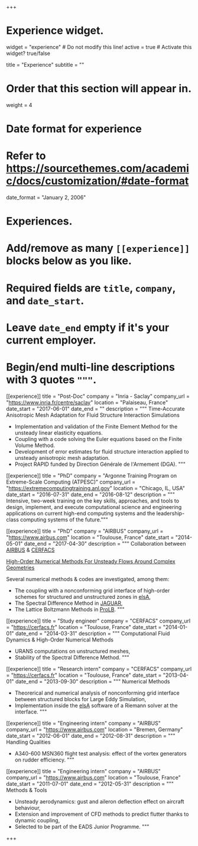 +++
# Experience widget.
widget = "experience"  # Do not modify this line!
active = true  # Activate this widget? true/false

title = "Experience"
subtitle = ""

# Order that this section will appear in.
weight = 4

# Date format for experience
#   Refer to https://sourcethemes.com/academic/docs/customization/#date-format
date_format = "January 2, 2006"

# Experiences.
#   Add/remove as many `[[experience]]` blocks below as you like.
#   Required fields are `title`, `company`, and `date_start`.
#   Leave `date_end` empty if it's your current employer.
#   Begin/end multi-line descriptions with 3 quotes `"""`.
[[experience]]
  title = "Post-Doc"
  company = "Inria - Saclay"
  company_url = "https://www.inria.fr/centre/saclay"
  location = "Palaiseau, France"
  date_start = "2017-06-01"
  date_end = ""
  description = """
  Time-Accurate Anisotropic Mesh Adaptation for Fluid Structure Interaction Simulations

  - Implementation and validation of the Finite Element Method for the unsteady linear elasticity equations.
  - Coupling with a code solving the Euler equations based on the Finite Volume Method.
  - Development of error estimates for fluid structure interaction applied to unsteady anisotropic mesh adaptation.
  - Project RAPID funded by Direction Générale de l'Armement (DGA).
  """

[[experience]]
  title = "PhD"
  company = "Argonne Training Program on Extreme-Scale Computing (ATPESC)"
  company_url = "https://extremecomputingtraining.anl.gov"
  location = "Chicago, IL, USA"
  date_start = "2016-07-31"
  date_end = "2016-08-12"
  description = """
  Intensive, two-week training on the key skills, approaches, and tools 
  to design, implement, and execute computational science and engineering applications 
  on current high-end computing systems and the leadership-class computing systems of the future."""

[[experience]]
  title = "PhD"
  company = "AIRBUS"
  company_url = "https://www.airbus.com"
  location = "Toulouse, France"
  date_start = "2014-05-01"
  date_end = "2017-04-30"
  description = """
  Collaboration between <a href='https://www.airbus.com'>AIRBUS</a> & <a href='https://cerfacs.fr'>CERFACS</a>

  <a href='files/phd.pdf'>High-Order Numerical Methods For Unsteady Flows Around Complex Geometries</a>
  
  Several numerical methods & codes are investigated, among them:

  - The coupling with a nonconforming grid interface of high-order schemes for structured and unstructured zones in <a href='http://elsa.onera.fr'>elsA</a>,
  - The Spectral Difference Method in <a href='http://gpuigt.free.fr/jaguar.html'>JAGUAR</a>,
  - The Lattice Boltzmann Methods in <a href='http://www.prolb-cfd.com/'>ProLB</a>.
  """

[[experience]]
  title = "Study engineer"
  company = "CERFACS"
  company_url = "https://cerfacs.fr"
  location = "Toulouse, France"
  date_start = "2014-01-01"
  date_end = "2014-03-31"
  description = """
  Computational Fluid Dynamics & High-Order Numerical Methods

  - URANS computations on unstructured meshes,
  - Stability of the Spectral Difference Method.
  """

[[experience]]
  title = "Research intern"
  company = "CERFACS"
  company_url = "https://cerfacs.fr"
  location = "Toulouse, France"
  date_start = "2013-04-01"
  date_end = "2013-09-30"
  description = """
  Numerical Methods

  - Theorerical and numerical analysis of nonconforming grid interface between structured blocks for Large Eddy Simulation,
  - Implementation inside the <a href='http://elsa.onera.fr'>elsA</a> software of a Riemann solver at the interface.
  """

[[experience]]
  title = "Engineering intern"
  company = "AIRBUS"
  company_url = "https://www.airbus.com"
  location = "Bremen, Germany"
  date_start = "2012-06-01"
  date_end = "2012-08-31"
  description = """
  Handling Qualities

  - A340-600 MSN360 flight test analysis: effect of the vortex generators on rudder efficiency.
  """

[[experience]]
  title = "Engineering intern"
  company = "AIRBUS"
  company_url = "https://www.airbus.com"
  location = "Toulouse, France"
  date_start = "2011-07-01"
  date_end = "2012-05-31"
  description = """
  Methods & Tools

  - Unsteady aerodynamics: gust and aileron deflection effect on aircraft behaviour,
  - Extension and improvement of CFD methods to predict flutter thanks to dynamic coupling,
  - Selected to be part of the EADS Junior Programme.
  """

+++
